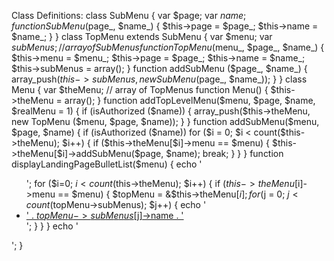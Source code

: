 Class Definitions:
class SubMenu
{
var $page;
var $name;
function SubMenu ($page_, $name_)
{
$this->page = $page_;
$this->name = $name_;
}
}
class TopMenu extends SubMenu
{
var $menu;
var $subMenus; // array of SubMenus
function TopMenu ($menu_, $page_, $name_)
{
$this->menu = $menu_;
$this->page = $page_;
$this->name = $name_;
$this->subMenus = array();
}
function addSubMenu ($page_, $name_)
{
array_push($this->subMenus, new SubMenu($page_, $name_));
}
}
class Menu
{
var $theMenu; // array of TopMenus
function Menu()
{
$this->theMenu = array();
}
function addTopLevelMenu($menu, $page, $name, $realMenu = 1)
{
if (isAuthorized ($name))
{
array_push($this->theMenu, new TopMenu ($menu, $page, $name));
}
}
function addSubMenu($menu, $page, $name)
{
if (isAuthorized ($name))
for ($i = 0; $i < count($this->theMenu); $i++)
{
if ($this->theMenu[$i]->menu == $menu)
{
$this->theMenu[$i]->addSubMenu($page, $name);
break;
}
}
}
function displayLandingPageBulletList($menu)
{
echo '<ul id="memberMenu">';
for ($i=0; $i < count($this->theMenu); $i++)
{
if ($this->theMenu[$i]->menu == $menu)
{
$topMenu = &$this->theMenu[$i];
for ($j = 0; $j < count($topMenu->subMenus); $j++)
{
echo '<li><a href="' . $topMenu->subMenus[$j]->page . '">' . $topMenu->subMenus[$j]->name . '</a></li>';
}
}
}
echo '</ul>';
}